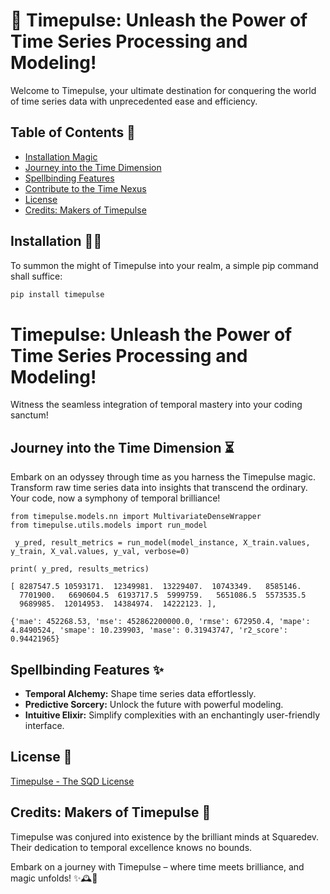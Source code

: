 # 🚀 Timepulse: Unleash the Power of Time Series Processing and Modeling!

Welcome to Timepulse, your ultimate destination for conquering the world of time series data with unprecedented ease and efficiency.

## Table of Contents 🌟

- [Installation Magic](#installation)
- [Journey into the Time Dimension](#usage)
- [Spellbinding Features](#features)
- [Contribute to the Time Nexus](#contributing)
- [License](#license)
- [Credits: Makers of Timepulse](#credits)

## Installation 🧙‍♂️

To summon the might of Timepulse into your realm, a simple pip command shall suffice:

```bash
pip install timepulse
```

# Timepulse: Unleash the Power of Time Series Processing and Modeling!

Witness the seamless integration of temporal mastery into your coding sanctum!

## Journey into the Time Dimension ⏳

Embark on an odyssey through time as you harness the Timepulse magic. Transform raw time series data into insights that transcend the ordinary. Your code, now a symphony of temporal brilliance!

```{python}
from timepulse.models.nn import MultivariateDenseWrapper
from timepulse.utils.models import run_model

 y_pred, result_metrics = run_model(model_instance, X_train.values, y_train, X_val.values, y_val, verbose=0)

print( y_pred, results_metrics)

```

```
[ 8287547.5 10593171.  12349981.  13229407.  10743349.   8585146.
  7701900.   6690604.5  6193717.5  5999759.   5651086.5  5573535.5
  9689985.  12014953.  14384974.  14222123. ],

{'mae': 452268.53, 'mse': 452862200000.0, 'rmse': 672950.4, 'mape': 4.8490524, 'smape': 10.239903, 'mase': 0.31943747, 'r2_score': 0.94421965}
```

## Spellbinding Features ✨

- **Temporal Alchemy:** Shape time series data effortlessly.
- **Predictive Sorcery:** Unlock the future with powerful modeling.
- **Intuitive Elixir:** Simplify complexities with an enchantingly user-friendly interface.

## License 📜

[Timepulse - The SQD License](https://www.squaredev.io/)

## Credits: Makers of Timepulse 🌈

Timepulse was conjured into existence by the brilliant minds at Squaredev. Their dedication to temporal excellence knows no bounds.

Embark on a journey with Timepulse – where time meets brilliance, and magic unfolds! ✨🕰️🚀
